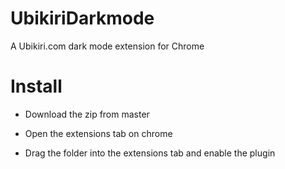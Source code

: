 # UbikiriDarkmode
A Ubikiri.com dark mode extension for Chrome

# Install
- Download the zip from master

- Open the extensions tab on chrome

- Drag the folder into the extensions tab and enable the plugin
